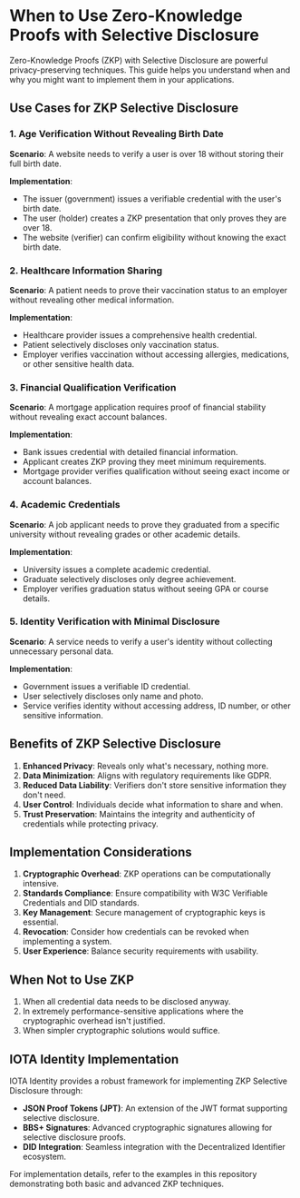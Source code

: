 # When to Use Zero-Knowledge Proofs with Selective Disclosure

Zero-Knowledge Proofs (ZKP) with Selective Disclosure are powerful privacy-preserving techniques. This guide helps you understand when and why you might want to implement them in your applications.

## Use Cases for ZKP Selective Disclosure

### 1. Age Verification Without Revealing Birth Date

**Scenario**: A website needs to verify a user is over 18 without storing their full birth date.

**Implementation**:

-   The issuer (government) issues a verifiable credential with the user's birth date.
-   The user (holder) creates a ZKP presentation that only proves they are over 18.
-   The website (verifier) can confirm eligibility without knowing the exact birth date.

### 2. Healthcare Information Sharing

**Scenario**: A patient needs to prove their vaccination status to an employer without revealing other medical information.

**Implementation**:

-   Healthcare provider issues a comprehensive health credential.
-   Patient selectively discloses only vaccination status.
-   Employer verifies vaccination without accessing allergies, medications, or other sensitive health data.

### 3. Financial Qualification Verification

**Scenario**: A mortgage application requires proof of financial stability without revealing exact account balances.

**Implementation**:

-   Bank issues credential with detailed financial information.
-   Applicant creates ZKP proving they meet minimum requirements.
-   Mortgage provider verifies qualification without seeing exact income or account balances.

### 4. Academic Credentials

**Scenario**: A job applicant needs to prove they graduated from a specific university without revealing grades or other academic details.

**Implementation**:

-   University issues a complete academic credential.
-   Graduate selectively discloses only degree achievement.
-   Employer verifies graduation status without seeing GPA or course details.

### 5. Identity Verification with Minimal Disclosure

**Scenario**: A service needs to verify a user's identity without collecting unnecessary personal data.

**Implementation**:

-   Government issues a verifiable ID credential.
-   User selectively discloses only name and photo.
-   Service verifies identity without accessing address, ID number, or other sensitive information.

## Benefits of ZKP Selective Disclosure

1. **Enhanced Privacy**: Reveals only what's necessary, nothing more.
2. **Data Minimization**: Aligns with regulatory requirements like GDPR.
3. **Reduced Data Liability**: Verifiers don't store sensitive information they don't need.
4. **User Control**: Individuals decide what information to share and when.
5. **Trust Preservation**: Maintains the integrity and authenticity of credentials while protecting privacy.

## Implementation Considerations

1. **Cryptographic Overhead**: ZKP operations can be computationally intensive.
2. **Standards Compliance**: Ensure compatibility with W3C Verifiable Credentials and DID standards.
3. **Key Management**: Secure management of cryptographic keys is essential.
4. **Revocation**: Consider how credentials can be revoked when implementing a system.
5. **User Experience**: Balance security requirements with usability.

## When Not to Use ZKP

1. When all credential data needs to be disclosed anyway.
2. In extremely performance-sensitive applications where the cryptographic overhead isn't justified.
3. When simpler cryptographic solutions would suffice.

## IOTA Identity Implementation

IOTA Identity provides a robust framework for implementing ZKP Selective Disclosure through:

-   **JSON Proof Tokens (JPT)**: An extension of the JWT format supporting selective disclosure.
-   **BBS+ Signatures**: Advanced cryptographic signatures allowing for selective disclosure proofs.
-   **DID Integration**: Seamless integration with the Decentralized Identifier ecosystem.

For implementation details, refer to the examples in this repository demonstrating both basic and advanced ZKP techniques.
